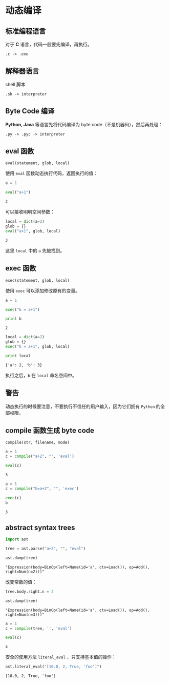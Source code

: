 
# 动态编译

## 标准编程语言

对于 **C** 语言，代码一般要先编译，再执行。

    .c -> .exe

## 解释器语言

shell 脚本

    .sh -> interpreter

## Byte Code 编译

**Python, Java** 等语言先将代码编译为 byte code（不是机器码），然后再处理：

    .py -> .pyc -> interpreter

## eval 函数

    eval(statement, glob, local)

使用 `eval` 函数动态执行代码，返回执行的值：


```python
a = 1

eval("a+1")
```




    2



可以接收明明空间参数：


```python
local = dict(a=2)
glob = {}
eval("a+1", glob, local)
```




    3



这里 `local` 中的 `a` 先被找到。

## exec 函数

    exec(statement, glob, local)

使用 `exec` 可以添加修改原有的变量。


```python
a = 1

exec("b = a+1")

print b
```

    2



```python
local = dict(a=2)
glob = {}
exec("b = a+1", glob, local)

print local
```

    {'a': 2, 'b': 3}


执行之后，`b` 在 `local` 命名空间中。

## 警告

动态执行的时候要注意，不要执行不信任的用户输入，因为它们拥有 `Python` 的全部权限。

## compile 函数生成 byte code

    compile(str, filename, mode)


```python
a = 1
c = compile("a+2", "", 'eval')

eval(c)
```




    3




```python
a = 1
c = compile("b=a+2", "", 'exec')

exec(c)
b
```




    3



## abstract syntax trees


```python
import ast
```


```python
tree = ast.parse("a+2", "", "eval")

ast.dump(tree)
```




    "Expression(body=BinOp(left=Name(id='a', ctx=Load()), op=Add(), right=Num(n=2)))"



改变常数的值：


```python
tree.body.right.n = 3

ast.dump(tree)
```




    "Expression(body=BinOp(left=Name(id='a', ctx=Load()), op=Add(), right=Num(n=3)))"




```python
a = 1
c = compile(tree, '', 'eval')

eval(c)
```




    4



安全的使用方法 `literal_eval` ，只支持基本值的操作：


```python
ast.literal_eval("[10.0, 2, True, 'foo']")
```




    [10.0, 2, True, 'foo']


